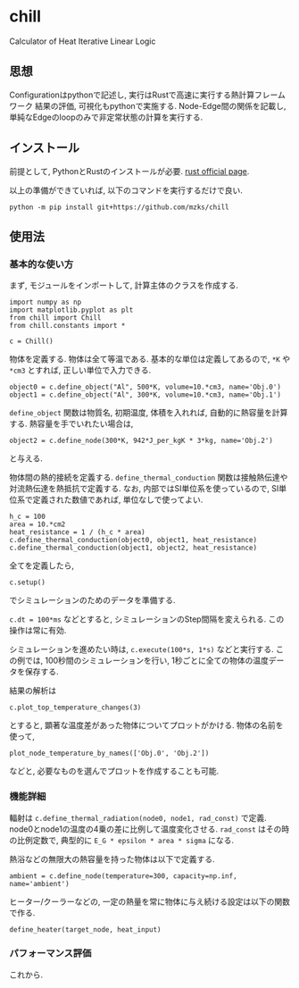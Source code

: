 # chill

Calculator of Heat Iterative Linear Logic

## 思想
Configurationはpythonで記述し, 実行はRustで高速に実行する熱計算フレームワーク
結果の評価, 可視化もpythonで実施する.
Node-Edge間の関係を記載し, 単純なEdgeのloopのみで非定常状態の計算を実行する.

## インストール
前提として, PythonとRustのインストールが必要.
[rust official page](https://www.rust-lang.org/tools/install).

以上の準備ができていれば, 以下のコマンドを実行するだけで良い.


```
python -m pip install git+https://github.com/mzks/chill
```

## 使用法

### 基本的な使い方
まず, モジュールをインポートして, 計算主体のクラスを作成する.
```
import numpy as np
import matplotlib.pyplot as plt
from chill import Chill
from chill.constants import *

c = Chill()
```

物体を定義する. 物体は全て等温である.
基本的な単位は定義してあるので, `*K` や `*cm3` とすれば, 正しい単位で入力できる.
```
object0 = c.define_object("Al", 500*K, volume=10.*cm3, name='Obj.0')
object1 = c.define_object("Al", 300*K, volume=10.*cm3, name='Obj.1')
```
`define_object` 関数は物質名, 初期温度, 体積を入れれば, 自動的に熱容量を計算する.
熱容量を手でいれたい場合は, 
```
object2 = c.define_node(300*K, 942*J_per_kgK * 3*kg, name='Obj.2')
```
と与える.

物体間の熱的接続を定義する.
`define_thermal_conduction` 関数は接触熱伝達や対流熱伝達を熱抵抗で定義する.
なお, 内部ではSI単位系を使っているので, SI単位系で定義された数値であれば, 単位なしで使ってよい.
```
h_c = 100
area = 10.*cm2
heat_resistance = 1 / (h_c * area)
c.define_thermal_conduction(object0, object1, heat_resistance)
c.define_thermal_conduction(object1, object2, heat_resistance)
```

全てを定義したら,
```
c.setup()
```
でシミュレーションのためのデータを準備する.

`c.dt = 100*ms` などとすると, シミュレーションのStep間隔を変えられる.
この操作は常に有効.

シミュレーションを進めたい時は,
`c.execute(100*s, 1*s)` などと実行する. この例では, 100秒間のシミュレーションを行い,
1秒ごとに全ての物体の温度データを保存する.

結果の解析は

```
c.plot_top_temperature_changes(3)
```
とすると, 顕著な温度差があった物体についてプロットがかける.
物体の名前を使って,
```
plot_node_temperature_by_names(['Obj.0', 'Obj.2'])
```
などと, 必要なものを選んでプロットを作成することも可能.

### 機能詳細

輻射は `c.define_thermal_radiation(node0, node1, rad_const)` で定義.
node0とnode1の温度の4乗の差に比例して温度変化させる. 
`rad_const` はその時の比例定数で, 典型的に `E_G * epsilon * area * sigma` になる.


熱浴などの無限大の熱容量を持った物体は以下で定義する.
```
ambient = c.define_node(temperature=300, capacity=np.inf, name='ambient')
```

ヒーター/クーラーなどの, 一定の熱量を常に物体に与え続ける設定は以下の関数で作る.
```
define_heater(target_node, heat_input)
```

### パフォーマンス評価
これから.
